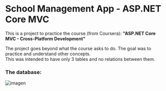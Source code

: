 <h1>School Management App - ASP.NET Core MVC</h1>

This is a project to practice the course (from Coursera):
<b>"ASP.NET Core MVC - Cross-Platform Development"</b>

The project goes beyond what the course asks to do.
The goal was to practice and understand other concepts.
</br>
This was intended to have only 3 tables and no relations between them.
</br>
<h3>The database:</h3>

![imagen](https://github.com/user-attachments/assets/e107b977-966f-4228-a23d-0ac8539bc198)



